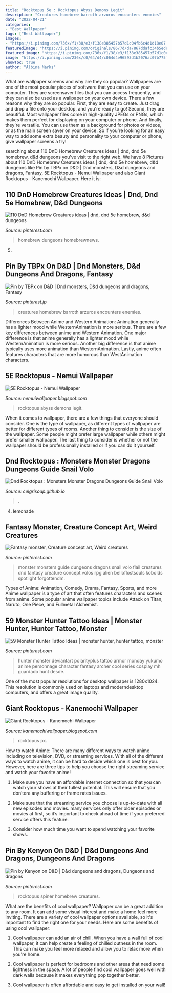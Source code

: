 ```yaml
---
title: "Rocktopus 5e : Rocktopus Abyss Demons Legit"
description: "Creatures homebrew barroth arzuros encounters enemies"
date: "2022-04-21"
categories:
- "Best Wallpaper"
tags: ["Best Wallpaper"]
images:
- "https://i.pinimg.com/736x/f1/38/e3/f138e385457b57d1c04fb6c4d1d18e07.jpg"
featuredImage: "https://i.pinimg.com/originals/86/7d/da/867ddafc34b5eded0b9ef95ae0d94a4b.jpg"
featured_image: "https://i.pinimg.com/736x/f1/38/e3/f138e385457b57d1c04fb6c4d1d18e07.jpg"
image: "https://i.pinimg.com/236x/c0/64/d4/c064d4e96593d1b2076ac07b775f0095--hunter-tattoo-monster-hunter.jpg"
ShowToc: true
author: "Albina Marks"
---
```



What are wallpaper screens and why are they so popular?
Wallpapers are one of the most popular pieces of software that you can use on your computer. They are screensaver files that you can access frequently, and they can also be used as a wallpaper on your own device. There a few reasons why they are so popular. First, they are easy to create. Just drag and drop a file onto your desktop, and you're ready to go! Second, they are beautiful. Most wallpaper files come in high-quality JPEGs or PNGs, which makes them perfect for displaying on your computer or phone. And finally, they're versatile. You can use them as a background for photos or videos, or as the main screen saver on your device. So if you're looking for an easy way to add some extra beauty and personality to your computer or phone, give wallpaper screens a try!

	

		
searching about 110 DnD Homebrew Creatures ideas | dnd, dnd 5e homebrew, d&amp;d dungeons you've visit to the right web. We have 8 Pictures about 110 DnD Homebrew Creatures ideas | dnd, dnd 5e homebrew, d&amp;d dungeons like Pin by TBPx on D&amp;D | Dnd monsters, D&amp;d dungeons and dragons, Fantasy, 5E Rocktopus - Nemui Wallpaper and also Giant Rocktopus - Kanemochi Wallpaper. Here it is:
		
    
## 110 DnD Homebrew Creatures Ideas | Dnd, Dnd 5e Homebrew, D&amp;d Dungeons

<img loading=lazy src="https://i.pinimg.com/474x/b3/d1/4d/b3d14d5d40c4157505366cc506243dcd--dnd-e-homebrew-monster-board.jpg" onerror="this.onerror=null;this.src='https://tse4.mm.bing.net/th?id=OIP.5XJwuSDg6v4SnGXsRyaXPgAAAA&amp;pid=15.1';" alt="110 DnD Homebrew Creatures ideas | dnd, dnd 5e homebrew, d&amp;d dungeons">

_Source: pinterest.com_

>homebrew dungeons homebrewnews. 

	

5.

    
## Pin By TBPx On D&amp;D | Dnd Monsters, D&amp;d Dungeons And Dragons, Fantasy

<img loading=lazy src="https://i.pinimg.com/originals/86/7d/da/867ddafc34b5eded0b9ef95ae0d94a4b.jpg" onerror="this.onerror=null;this.src='https://tse4.mm.bing.net/th?id=OIP.sBmcCdyOYcFFwnBWwF7UgAHaKe&amp;pid=15.1';" alt="Pin by TBPx on D&amp;D | Dnd monsters, D&amp;d dungeons and dragons, Fantasy">

_Source: pinterest.jp_

>creatures homebrew barroth arzuros encounters enemies. 

	

Differences Between Anime and Western Animation: Animation generally has a lighter mood while WesternAnimation is more serious.
There are a few key differences between anime and Western Animation. One major difference is that anime generally has a lighter mood while WesternAnimation is more serious. Another big difference is that anime typically uses more animation than WesternAnimation. Lastly, anime often features characters that are more humorous than WestAnimation characters.

    
## 5E Rocktopus - Nemui Wallpaper

<img loading=lazy src="https://64.media.tumblr.com/16b222872ab17f42055969afa7831219/ee0350a81893d2fb-7f/s1280x1920/2c0eebfabb64a983fcc1545ecac9743aa728255a.jpg" onerror="this.onerror=null;this.src='https://tse4.mm.bing.net/th?id=OIP.knzF4NIzu6ElciaOT8j_8wHaJ4&amp;pid=15.1';" alt="5E Rocktopus - Nemui Wallpaper">

_Source: nemuiwallpaper.blogspot.com_

>rocktopus abyss demons legit. 

	

When it comes to wallpaper, there are a few things that everyone should consider. One is the type of wallpaper, as different types of wallpaper are better for different types of rooms. Another thing to consider is the size of the wallpaper. Some people might prefer large wallpaper while others might prefer smaller wallpaper. The last thing to consider is whether or not the wallpaper should be professionally installed or if you can do it yourself.

    
## Dnd Rocktopus : Monsters Monster Dragons Dungeons Guide Snail Volo

<img loading=lazy src="https://66.media.tumblr.com/b87e70354674dd4e4c537f711e966e0f/tumblr_prziu9zf6O1ur8j0r_1280.jpg" onerror="this.onerror=null;this.src='https://tse1.mm.bing.net/th?id=OIP.8oJoaoOL_rDrGHnyQjkbzwAAAA&amp;pid=15.1';" alt="Dnd Rocktopus : Monsters Monster Dragons Dungeons Guide Snail Volo">

_Source: celgrisoup.github.io_

>. 

	

4. lemonade 

    
## Fantasy Monster, Creature Concept Art, Weird Creatures

<img loading=lazy src="https://i.pinimg.com/originals/7c/77/95/7c77952279fda3be939b68e530e378af.jpg" onerror="this.onerror=null;this.src='https://tse3.mm.bing.net/th?id=OIP.mYTCHaHgBTg1m57iQwDFoAHaJe&amp;pid=15.1';" alt="Fantasy monster, Creature concept art, Weird creatures">

_Source: pinterest.com_

>monster monsters guide dungeons dragons snail volo flail creatures dnd fantasy creature concept volos rpg alien belloflostsouls kobolds spotlight forgottendm. 

	

Types of Anime: Animation, Comedy, Drama, Fantasy, Sports, and more
Anime wallpaper is a type of art that often features characters and scenes from anime. Some popular anime wallpaper topics include Attack on Titan, Naruto, One Piece, and Fullmetal Alchemist.

    
## 59 Monster Hunter Tattoo Ideas | Monster Hunter, Hunter Tattoo, Monster

<img loading=lazy src="https://i.pinimg.com/236x/c0/64/d4/c064d4e96593d1b2076ac07b775f0095--hunter-tattoo-monster-hunter.jpg" onerror="this.onerror=null;this.src='https://tse3.mm.bing.net/th?id=OIP.HNVpMsEntjr2gCl8h_P33wDWEs&amp;pid=15.1';" alt="59 Monster Hunter Tattoo Ideas | monster hunter, hunter tattoo, monster">

_Source: pinterest.com_

>hunter monster deviantart polarityplus tattoo armor monday yukumo anime personnage character fantasy archer cool series cosplay mh guardado hunt desde. 

	

One of the most popular resolutions for desktop wallpaper is 1280x1024. This resolution is commonly used on laptops and moderndesktop computers, and offers a great image quality.

    
## Giant Rocktopus - Kanemochi Wallpaper

<img loading=lazy src="https://www.roadsideamerica.com/attract/images/wa/WAPTArocktopus_jane1.jpg" onerror="this.onerror=null;this.src='https://tse1.mm.bing.net/th?id=OIP.swuIUzxKH9-S_8Q_Q7dLPQAAAA&amp;pid=15.1';" alt="Giant Rocktopus - Kanemochi Wallpaper">

_Source: kanemochiwallpaper.blogspot.com_

>rocktopus px. 

	

How to watch Anime: There are many different ways to watch anime including on television, DVD, or streaming services.
With all of the different ways to watch anime, it can be hard to decide which one is best for you. However, here are three tips to help you choose the right streaming service and watch your favorite anime!
1. Make sure you have an affordable internet connection so that you can watch your shows at their fullest potential. This will ensure that you don’tera any buffering or frame rates issues.

2. Make sure that the streaming service you choose is up-to-date with all new episodes and movies. many services only offer older episodes or movies at first, so it’s important to check ahead of time if your preferred service offers this feature.

3. Consider how much time you want to spend watching your favorite shows.

    
## Pin By Kenyon On D&amp;D | D&amp;d Dungeons And Dragons, Dungeons And Dragons

<img loading=lazy src="https://i.pinimg.com/736x/f1/38/e3/f138e385457b57d1c04fb6c4d1d18e07.jpg" onerror="this.onerror=null;this.src='https://tse4.mm.bing.net/th?id=OIP.fv7TUwEyjwesE6tv2qg1vwHaIf&amp;pid=15.1';" alt="Pin by Kenyon on D&amp;D | D&amp;d dungeons and dragons, Dungeons and dragons">

_Source: pinterest.com_

>rocktopus spiner homebrew creatures. 

	

What are the benefits of cool wallpaper?
Wallpaper can be a great addition to any room. It can add some visual interest and make a home feel more inviting. There are a variety of cool wallpaper options available, so it's important to find the right one for your needs. Here are some benefits of using cool wallpaper: 
1. Cool wallpaper can add an air of chill. When you have a wall full of cool wallpaper, it can help create a feeling of chilled outness in the room. This can make you feel more relaxed and allow you to relax more when you're home. 

2. Cool wallpaper is perfect for bedrooms and other areas that need some lightness in the space. A lot of people find cool wallpaper goes well with dark walls because it makes everything pop together better. 

3. Cool wallpaper is often affordable and easy to get installed on your wall!

